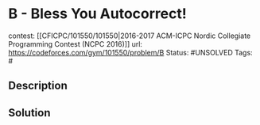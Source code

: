 # B - Bless You Autocorrect!

contest: [[CFICPC/101550/101550|2016-2017 ACM-ICPC Nordic Collegiate Programming Contest (NCPC 2016)]]
url: https://codeforces.com/gym/101550/problem/B
Status: #UNSOLVED
Tags: #

## Description

## Solution

